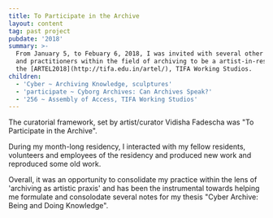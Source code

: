 ```yaml
---
title: To Participate in the Archive
layout: content
tag: past project
pubdate: '2018'
summary: >-
  From January 5, to Febuary 6, 2018, I was invited with several other artists
  and practitioners within the field of archiving to be a artist-in-residence at
  the [ARTEL2018](http://tifa.edu.in/artel/), TIFA Working Studios.
children:
  - 'Cyber ~ Archiving Knowledge, sculptures'
  - 'participate ~ Cyborg Archives: Can Archives Speak?'
  - '256 ~ Assembly of Access, TIFA Working Studios'
---
```

The curatorial framework, set by artist/curator Vidisha Fadescha was "To Participate in the Archive".

During my month-long residency, I interacted with my fellow residents, volunteers and employees of the residency and produced new work and reproduced some old work.

Overall, it was an opportunity to consolidate my practice within the lens of 'archiving as artistic praxis' and has been the instrumental towards helping me formulate and consolodate several notes for my thesis "Cyber Archive: Being and Doing Knowledge".
